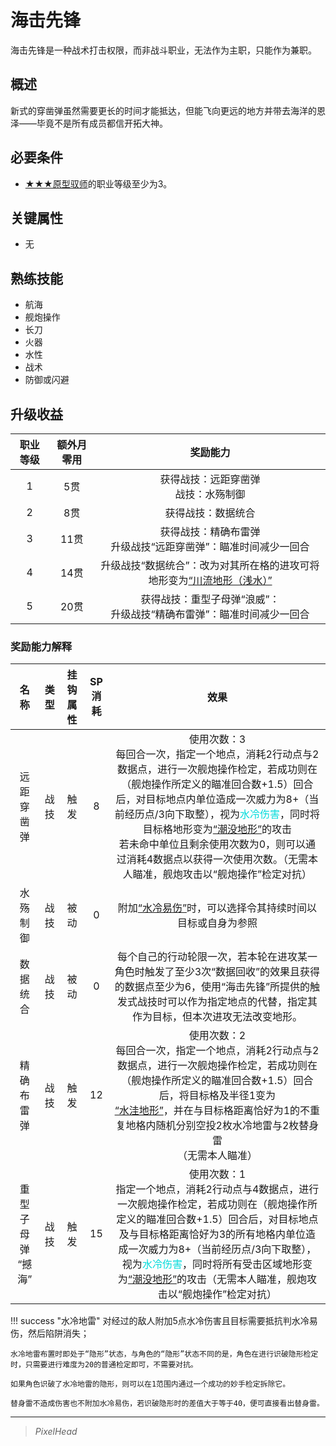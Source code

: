 # 海击先锋

海击先锋是一种战术打击权限，而非战斗职业，无法作为主职，只能作为兼职。

## 概述

新式的穿凿弹虽然需要更长的时间才能抵达，但能飞向更远的地方并带去海洋的恩泽——毕竟不是所有成员都信开拓大神。

## 必要条件

* <a href="../Prototypenaut" target="_blank">★★★原型驭师</a>的职业等级至少为3。

## 关键属性

* 无

## 熟练技能

* 航海
* 舰炮操作
* 长刀
* 火器
* 水性
* 战术
* 防御或闪避

## 升级收益

职业等级|额外月零用|奖励能力
:--:|:--:|:--:
1|5贯|获得战技：远距穿凿弹<br>战技：水殇制御
2|8贯|获得战技：数据统合
3|11贯|获得战技：精确布雷弹<br>升级战技“远距穿凿弹”：瞄准时间减少一回合
4|14贯|升级战技“数据统合”：改为对其所在格的进攻可将地形变为<a href="#川流地形（浅水）" target="_blank">“川流地形（浅水）”</a>
5|20贯|获得战技：重型子母弹“浪威”：<br>升级战技“精确布雷弹”：瞄准时间减少一回合

### 奖励能力解释

名称|类型|挂钩属性|SP消耗|效果
:--:|:--:|:--:|:--:|:--:
远距穿凿弹|战技|触发|8|使用次数：3<br>每回合一次，指定一个地点，消耗2行动点与2数据点，进行一次舰炮操作检定，若成功则在（舰炮操作所定义的瞄准回合数+1.5）回合后，对目标地点内单位造成一次威力为8+（当前经历点/3向下取整），视为<font color="#00dbdb">水冷伤害</font>，同时将目标格地形变为<a href="xp-wiki/docs/rules/data/status/terrain/#潮没地形" target="_blank">“潮没地形”</a>的攻击<br>若未命中单位且剩余使用次数为0，则可以通过消耗4数据点以获得一次使用次数。（无需本人瞄准，舰炮攻击以“舰炮操作”检定对抗）
水殇制御|战技|被动|0|附加<a href="xp-wiki/docs/rules/data/status/normal/#水冷易伤" target="_blank">“水冷易伤”</a>时，可以选择令其持续时间以目标或自身为参照
数据统合|战技|被动|0|每个自己的行动轮限一次，若本轮在进攻某一角色时触发了至少3次“数据回收”的效果且获得的数据点至少为6，使用“海击先锋”所提供的触发式战技时可以作为指定地点的代替，指定其作为目标，但本次进攻无法改变地形。
精确布雷弹|战技|触发|12|使用次数：2<br>每回合一次，指定一个地点，消耗2行动点与2数据点，进行一次舰炮操作检定，若成功则在（舰炮操作所定义的瞄准回合数+1.5）回合后，将目标格及半径1变为<br><a href="xp-wiki/docs/rules/data/status/terrain/#水洼地形" target="_blank">“水洼地形”</a>，并在与目标格距离恰好为1的不重复地格内随机分别空投2枚水冷地雷与2枚替身雷<br>（无需本人瞄准）
重型子母弹<br>“撼海”|战技|触发|15|使用次数：1<br>指定一个地点，消耗2行动点与4数据点，进行一次舰炮操作检定，若成功则在（舰炮操作所定义的瞄准回合数+1.5）回合后，对目标地点及与目标格距离恰好为3的所有地格内单位造成一次威力为8+（当前经历点/3向下取整），视为<font color="#00dbdb">水冷伤害</font>，同时将所有受击区域地形变为<a href="xp-wiki/docs/rules/data/status/terrain/#潮没地形" target="_blank">“潮没地形”</a>的攻击（无需本人瞄准，舰炮攻击以“舰炮操作”检定对抗）

!!! success "水冷地雷"
    对经过的敌人附加5点水冷伤害且目标需要抵抗判水冷易伤，然后陷阱消失；

    水冷地雷布置时即处于“隐形”状态，与角色的“隐形”状态不同的是，角色在进行识破隐形检定时，只需要进行难度为20的普通检定即可，不需要对抗。

    如果角色识破了水冷地雷的隐形，则可以在1范围内通过一个成功的妙手检定拆除它。

    替身雷不造成伤害也不附加水冷易伤，若识破隐形时的差值大于等于40，便可直接看出替身雷。

---

> *PixelHead*